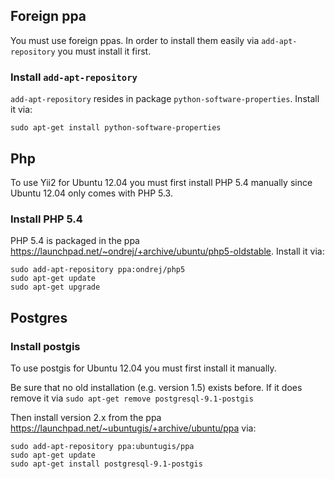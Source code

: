 ## Foreign ppa ##
You must use foreign ppas. In order to install them easily via ``add-apt-repository`` you must install it first.
### Install  ``add-apt-repository`` ###
``add-apt-repository`` resides in package ``python-software-properties``. Install it via:
```
sudo apt-get install python-software-properties
```
## Php ##
To use Yii2 for Ubuntu 12.04 you must first install PHP 5.4 manually since Ubuntu 12.04 only comes with PHP 5.3.
### Install PHP 5.4 ###
PHP 5.4 is packaged in the ppa https://launchpad.net/~ondrej/+archive/ubuntu/php5-oldstable. Install it via:
```
sudo add-apt-repository ppa:ondrej/php5
sudo apt-get update
sudo apt-get upgrade
```
## Postgres ##
### Install postgis ###
To use postgis for Ubuntu 12.04 you must first install it manually.

Be sure that no old installation (e.g. version 1.5) exists before. If it does remove it via ``sudo apt-get remove postgresql-9.1-postgis``

Then install version 2.x from the ppa https://launchpad.net/~ubuntugis/+archive/ubuntu/ppa via:
```
sudo add-apt-repository ppa:ubuntugis/ppa
sudo apt-get update
sudo apt-get install postgresql-9.1-postgis
```
